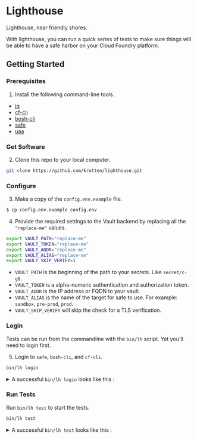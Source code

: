# Lighthouse

Lighthouse, near friendly shores.

With lighthouse, you can run a quick series of tests to make sure things will be able to have a safe harbor on your Cloud Foundry platform.

## Getting Started

### Prerequisites

1. Install the following command-line tools.

* [jq](https://stedolan.github.io/jq/download/)
* [cf-cli](https://docs.cloudfoundry.org/cf-cli/install-go-cli.html)
* [bosh-cli](https://bosh.io/docs/cli-v2-install/)
* [safe](https://github.com/starkandwayne/safe#attention-homebrew-users)
* [uaa](docs/install-uaa.md)

### Get Software

2. Clone this repo to your local computer.

```bash
git clone https://github.com/krutten/lighthouse.git
```

### Configure

3. Make a copy of the `config.env.example` file.

```bash
$ cp config.env.example config.env
```

4. Provide the required settings to the Vault backend by replacing all the `"replace-me"` values.

```bash
export VAULT_PATH="replace-me"
export VAULT_TOKEN="replace-me"
export VAULT_ADDR="replace-me"
export VAULT_ALIAS="replace-me"
export VAULT_SKIP_VERIFY=1
```

* `VAULT_PATH` is the beginning of the path to your secrets.  Like `secret/c-g6`.
* `VAULT_TOKEN` is a alpha-numeric authentication and authorization token.
* `VAULT_ADDR` is the IP address or FQDN to your vault.
* `VAULT_ALIAS` is the name of the target for safe to use. For example: `sandbox`, `pre-prod`, `prod`.
* `VAULT_SKIP_VERIFY` will skip the check for a TLS verification.

### Login

Tests can be run from the commandline with the `bin/lh` script.  Yet you'll need to login first.

5. Login to `safe`, `bosh-cli`, and `cf-cli`.

```bash
bin/lh login
```

<p><details><summary>A successful <code>bin/lh login</code> looks like this :</summary>

```bash
$ bin/lh login


==\
===> Logging into safe.
==/

Now targeting lab at https://10.200.130.4

Authenticating against  at https://10.200.130.4


==\
===> Logging into bosh.
==/

Using environment '10.200.195.1' as client 'admin'

Name      xjkevin-bosh
UUID      7fc1393a-05b8-4312-a000-05f532a32465
Version   268.2.0 (00000000)
CPI       vsphere_cpi
Features  compiled_package_cache: disabled
          config_server: enabled
          local_dns: enabled
          power_dns: disabled
          snapshots: disabled
User      admin

Succeeded
Successfully authenticated with UAA

Succeeded


==\
===> Logging into cf.
==/

Setting api endpoint to https://api.system.xjkevin.scalecf.net...
OK

api endpoint:   https://api.system.xjkevin.scalecf.net
api version:    2.114.0
API endpoint: https://api.system.xjkevin.scalecf.net
Authenticating...
OK
Use 'cf target' to view or set your target org and space.
api endpoint:   https://api.system.xjkevin.scalecf.net
api version:    2.114.0
user:           admin
org:            system
space:          dev


==\
===> Logged into all systems.
==/
```

</details></p>

### Run Tests

Run `bin/lh test` to start the tests.

```bash
bin/lh test
```

<p><details><summary>A successful <code>bin/lh test</code> looks like this :</summary>

```bash
$ bin/lh test


==\
===> Running BOSH tests.
==/

PASSED


==\
===> Running CF tests.
==/

FAILED  Application data  validation for org 'starkandwayne'
REASON Org does not exist
FAILED  Application data  validation for org 'starkandwayne'
REASON Org does not exist
FAILED  Is feature flag diego_docker enabled?
FAILED  Is feature flag set_roles enabled?
REASON Feature flag set_roles does not exist
PASSED  Is feature flag env_var_visibility enabled?
PASSED  Is feature flag service_instance_sharing disabled?
FAILED  Is feature flag hide_marketplace_from_unauthenticated_users disabled?
REASON Feature flag hide_marketplace_from_unauthenticated_users does not exis
FAILED  Does org starkandwayne exist?
FAILED  Does org Idonotexist exist?
FAILED  Does org cfdev-org exist?
FAILED  Does the expected spaces exist in org cfdev-org?
REASON Org does not exit
FAILED  Does the expected spaces exist in org starkandwayne?
REASON Org does not exit
```

</details></p>